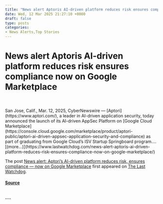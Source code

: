 ```yaml
---
title: "News alert Aptoris AI-driven platform reduces risk ensures compliance now on Google Marketplace"
date: Wed, 12 Mar 2025 21:27:10 +0000
draft: false
type: posts
categories: 
- News Alerts,Top Stories
---
```

# News alert Aptoris AI-driven platform reduces risk ensures compliance now on Google Marketplace

<br/>

<br/>
San Jose, Calif., Mar. 12, 2025, CyberNewswire — [Aptori](https://www.aptori.com/), a leader in AI-driven application security, today announced the launch of its AI-driven AppSec Platform on [Google Cloud Marketplace](https://console.cloud.google.com/marketplace/product/aptori-public/aptori-ai-driven-appsec-application-security-and-compliance) as part of graduating from Google Cloud’s ISV Startup Springboard program.… [(more…)](https://www.lastwatchdog.com/news-alert-aptoris-ai-driven-platform-reduces-risk-ensures-compliance-now-on-google-marketplace/)

The post [News alert: Aptori’s AI-driven platform reduces risk, ensures compliance — now on Google Marketplace](https://www.lastwatchdog.com/news-alert-aptoris-ai-driven-platform-reduces-risk-ensures-compliance-now-on-google-marketplace/) first appeared on [The Last Watchdog](https://www.lastwatchdog.com).

#### [Source](https://www.lastwatchdog.com/news-alert-aptoris-ai-driven-platform-reduces-risk-ensures-compliance-now-on-google-marketplace/)

<br/>
---
